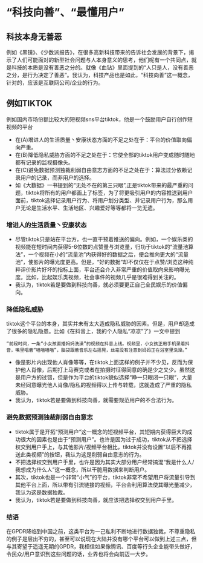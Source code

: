 # “科技向善”、“最懂用户” #
## 科技本身无善恶 ##
例如《黑镜》、《少数派报告》，在很多高新科技带来的告诉社会发展的背景下，揭示了人们可能面对的新型社会问题与人本身意义的思考，他们呢有一个共同点，就是科技的本质是没有善恶之分的。就像《血钻》里面提到的“人只是人，没有善恶之分，是行为决定了善恶”。我认为，科技产品也是如此，“科技向善”这一概念，针对的，应该是互联网公司/企业的行为。
## 例如TIKTOK ##
例如国内市场份额比较大的短视频sns平台tiktok，他是一个鼓励用户自行创作短视频的平台
*  在(A)增进人的生活质量丶安康状态方面的不足之处在于：平台的价值取向偏向严重。
*  在(B)降低隐私威胁方面的不足之处在于：它使全部的tiktok用户变成随时随地都有记录的监视摄像头。
*  在(C)避免数据预测独裁削弱自由意志方面的不足之处在于：算法过分依赖记录用户的记录，而非用户的选择。 
* 如《大数据》一书提到的“无处不在的第三只眼”,正是tiktok带来的最严重的问题，tiktok将所有的用户都画上了标签，为了将更吸引用户的内容推送到用户面前，tiktok选择记录用户行为、将用户划分类型、并记录用户行为，那么用户无论是生活水平、生活地区、兴趣爱好等等都将一览无遗。
### 增进人的生活质量丶安康状态 ###
* 尽管tiktok只是站在平台方，也一直干预着推送的偏向。例如，一个娱乐类的视频能在短时间内获得5-6位数的点赞量与浏览量，归功于tiktok的“流量池算法”，一个视频在小的“流量池”内获得好的数据之后，便会推向更大的“流量池”，使影片的曝光度更高。但是，“好的数据”却不仅仅在于点赞/浏览这种纯粹评价影片好坏的指标上面，平台还会介入非常严重的价值取向来影响曝光度。比如，比起娱乐类视频，社会事件的视频几乎是很难得到关注的。
* 我认为，tiktok若是要做到科技向善，就必须要更正自己全民娱乐的价值偏向。
### 降低隐私威胁 ###
tiktok这个平台的本身，其实并未有太大造成隐私威胁的因素。但是，用户却造成了很多的隐私隐患。比如《在抖音上，我的个人隐私“凉凉”了》一文中提到
 
``` “前段时间，一条“小女孩直播妈妈洗澡”的视频在抖音上线。视频里，小女孩正用手机录着抖音，嘴里唱着“喵喵喵喵”，脑袋跟着音乐左右摇晃，丝毫没有注意到妈妈正在浴室里洗澡。” ```
 
* 像是影片内出现他人肖像等等，在tiktok上面这样的例子并不少见，反而为保护他人肖像，后期打上马赛克或者在拍摄时征得同意的确是少之又少。虽然这是用户方的过错，但是作为平台的tiktok貌似选择“睁一只眼闭一只眼”，大量未经同意曝光他人肖像/隐私的视频得以上传与转载，这就造成了严重的隐私威胁。
* 我认为，tiktok若是要做到科技向善，就需要规范用户的不合法行为。
### 避免数据预测独裁削弱自由意志 ###
* tiktok属于是开拓“预测用户”这一概念的短视频平台，其短期内获得巨大的成功很大的因素也是由于“预测用户”。也许是因为过于成功，tiktok从不把选择权交到用户手上，与其他影片/视频平台相比，tiktok并没有设置“以后不再推送此类视频”的按钮，我认为这是削弱自由意志的行为。
* 不把选择权交到用户手里，也许是因为其实大部分用户经常搞混“我是什么人/我想成为什么人”这一概念，所以干脆用数据来判断用户。
* 其次，tiktok也是一个非常“小气”的平台，tiktok非常不希望用户将流量引导到其他平台上面，所以带有引流链接的视频，平台会利用算法使其曝光量减少，我认为这是数据独裁。
* 我认为，tiktok若是要做到科技向善，就应该把选择权交到用户手里。
### 结语 ###
在GPDR降临到中国之前，这类平台为一己私利不断地进行数据独裁，不尊重隐私的例子是层出不穷的，甚至可以说现在大陆并没有哪个平台可以做到上述三点，但与其寄望于遥遥无期的GPDR，我相信如果像腾讯、百度等行头企业能带头做好，令民众/用户意识到这些问题的话，业界也将会向前迈一大步。